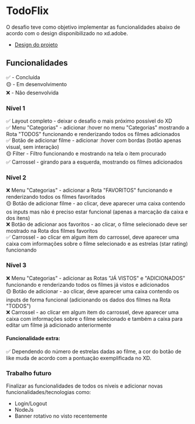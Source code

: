 # TodoFlix

O desafio teve como objetivo implementar as funcionalidades abaixo de acordo com o design disponibilizado no xd.adobe. 

- [Design do projeto](https://xd.adobe.com/view/1b455c60-d418-4576-8729-939693d0f5e2-4e16/)

## Funcionalidades

:white_check_mark: - Concluída <br>
:yellow_circle: - Em desenvolvimento <br>
:x: - Não desenvolvida <br>

### Nível 1

:white_check_mark: Layout completo - deixar o desafio o mais próximo possível do XD <br>
:white_check_mark: Menu "Categorias" - adicionar :hover no menu "Categorias" mostrando a Rota "TODOS" funcionando e renderizando todos os filmes adicionados <br>
:white_check_mark: Botão de adicionar filme - adicionar :hover com bordas (botão apenas visual, sem interação) <br> 
:yellow_circle: Filter - Filtro funcionando e mostrando na tela o item procurado <br>
:white_check_mark: Carrossel - girando para a esquerda, mostrando os filmes adicionados <br>

### Nível 2

:x: Menu "Categorias" - adicionar a Rota "FAVORITOS" funcionando e renderizando todos os filmes favoritados <br>
:yellow_circle: Botão de adicionar filme - ao clicar, deve aparecer uma caixa contendo os inputs mas não é preciso estar funcional (apenas a marcação da caixa e dos itens) <br>
:x: Botão de adicionar aos favoritos - ao clicar, o filme selecionado deve ser mostrado na Rota dos filmes favoritos <br>
:white_check_mark: Carrossel - ao clicar em algum item do carrossel, deve aparecer uma caixa com informações sobre o filme selecionado e as estrelas (star rating) funcionando <br>

### Nível 3

:x:	Menu "Categorias" - adicionar as Rotas "JÁ VISTOS" e "ADICIONADOS" funcionando e renderizando todos os filmes já vistos e adicionados <br>
:yellow_circle:	Botão de adicionar - ao clicar, deve aparecer uma caixa contendo os inputs de forma funcional (adicionando os dados dos filmes na Rota "TODOS") <br>
:x: Carrossel - ao clicar em algum item do carrossel, deve aparecer uma caixa com informações sobre o filme selecionado e também a caixa para editar um filme já adicionado anteriormente <br>

#### Funcionalidade extra:
:white_check_mark: Dependendo do número de estrelas dadas ao filme, a cor do botão de like muda de acordo com a pontuação exemplificada no XD.

### Trabalho futuro
Finalizar as funcionalidades de todos os níveis e adicionar novas funcionalidades/tecnologias como: 

- Login/Logout
- NodeJs
- Banner rotativo no visto recentemente



